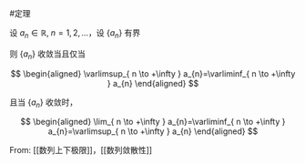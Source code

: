 #定理 

设 $a_{n}\in \mathbb{R}, \; n=1,2,\dots$，设 $\{ a_{n} \}$ 有界

则 $\{ a_{n} \}$ 收敛当且仅当

$$
\begin{aligned}
\varlimsup_{ n \to +\infty }  a_{n}=\varliminf_{ n \to +\infty } a_{n}
\end{aligned}
$$

且当 $\{ a_{n} \}$ 收敛时，

$$
\begin{aligned}
\lim_{ n \to +\infty } a_{n}=\varliminf_{ n \to +\infty } a_{n}=\varlimsup_{ n \to +\infty } a_{n}
\end{aligned}
$$

From: [[数列上下极限]]，[[数列敛散性]]